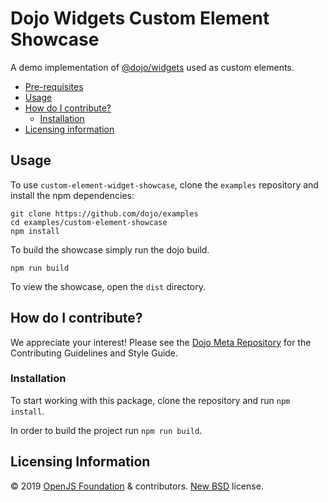 # Dojo Widgets Custom Element Showcase

A demo implementation of [@dojo/widgets](https://github.com/dojo/widgets) used as custom elements.

- [Pre-requisites](#pre-requisites)
- [Usage](#usage)
- [How do I contribute?](#how-do-i-contribute)
  - [Installation](#installation)
- [Licensing information](#licensing-information)

## Usage

To use `custom-element-widget-showcase`, clone the `examples` repository and install the npm dependencies:

```shell
git clone https://github.com/dojo/examples
cd examples/custom-element-showcase
npm install
```

To build the showcase simply run the dojo build.

```
npm run build
```

To view the showcase, open the `dist` directory.

## How do I contribute?

We appreciate your interest!  Please see the [Dojo Meta Repository](https://github.com/dojo/meta#readme) for the Contributing Guidelines and Style Guide.

### Installation

To start working with this package, clone the repository and run `npm install`.

In order to build the project run `npm run build`.

## Licensing Information

© 2019 [OpenJS Foundation](https://openjsf.org) & contributors. [New BSD](http://opensource.org/licenses/BSD-3-Clause) license.

